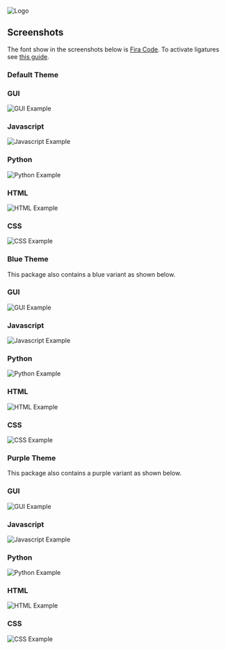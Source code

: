 
![Logo](screenshots/logo_name.png)

## Screenshots

The font show in the screenshots below is [Fira Code](https://github.com/tonsky/FiraCode). To activate ligatures see [this guide](https://github.com/tonsky/FiraCode/wiki/VS-Code-Instructions).

### Default Theme

### GUI

![GUI Example](screenshots/default_theme/gui.png)

### Javascript

![Javascript Example](screenshots/default_theme/javascript.png)

### Python

![Python Example](screenshots/default_theme/python.png)

### HTML

![HTML Example](screenshots/default_theme/html.png)

### CSS

![CSS Example](screenshots/default_theme/css.png)

### Blue Theme

This package also contains a blue variant as shown below.

### GUI

![GUI Example](screenshots/blue_theme/gui.png)

### Javascript

![Javascript Example](screenshots/blue_theme/javascript.png)

### Python

![Python Example](screenshots/blue_theme/python.png)

### HTML

![HTML Example](screenshots/blue_theme/html.png)

### CSS

![CSS Example](screenshots/blue_theme/css.png)

### Purple Theme

This package also contains a purple variant as shown below.

### GUI

![GUI Example](screenshots/purple_theme/gui.png)

### Javascript

![Javascript Example](screenshots/purple_theme/javascript.png)

### Python

![Python Example](screenshots/purple_theme/python.png)

### HTML

![HTML Example](screenshots/purple_theme/html.png)

### CSS

![CSS Example](screenshots/purple_theme/css.png)
